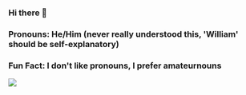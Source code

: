 ### Hi there 👋
### Pronouns: He/Him (never really understood this, 'William' should be self-explanatory)
### Fun Fact: I don't like pronouns, I prefer amateurnouns 

<img src="https://user-images.githubusercontent.com/3104489/97828882-616ae680-1c96-11eb-8110-4f39349b4033.gif" />
<!--
**flyboy85749/flyboy85749** is a ✨ _special_ ✨ repository because its `README.md` (this file) appears on your GitHub profile.

Here are some ideas to get you started:

- 🔭 I’m currently working on ...
- 🌱 I’m currently learning ...
- 👯 I’m looking to collaborate on ...
- 🤔 I’m looking for help with ...
- 💬 Ask me about ...
- 📫 How to reach me: ...
- 😄 Pronouns: ...
- ⚡ Fun fact: ...
-->
